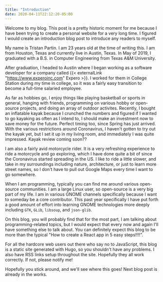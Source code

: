```yaml
---
title: "Introduction"
date: 2020-04-11T22:12:20-05:00
---
```


Welcome to my blog. This post is a pretty historic moment for me because I have
been trying to create a personal website for a very long time. I figured I would
create an introduction blog post to introduce any readers to myself.

<!--more-->

My name is Tristan Partin. I am 23 years old at the time of writing this. I am
from Houston, Texas and currently live in Austin, Texas. In May of 2019, I
graduated with a B.S. in Computer Engineering from Texas A&M University.

After graduation, I headed to Austin where I began working as a software
developer for a company called
{{< externalLink "https://www.experoinc.com" Expero >}}. I worked for them in
College Station during my time in college, so it was a fairly easy transition to
become a full-time salaried employee.

As far as hobbies go, I enjoy things like playing basketball or sports in
general, hanging with friends, programming on various hobby or open-source
projects, and doing an array of outdoor activites. Recently, I bought an
inflatable kayak because I crunched the numbers and figured if I wanted to go
kayaking as often as I intend to, I should make an investment now to save money
for the future. Perfect timing too, since Spring has just arrived. With the
various restrictions around Coronavirus, I haven't gotten to try out the kayak
yet, but I set it up in my living room, and immediately I was quite impressed.
Kayak review coming soon??

I am also a fairly avid motorcycle rider. It is a very refreshing experience to
ride a motorcycle and go exploring, which I have done quite a bit of since the
Coronavirus started spreading in the US. I like to ride a little slower, and
take in my surroundings including nature, architecture, or just to learn more
street names, so I don't have to pull out Google Maps every time I want to go
somewhere.

When I am programming, typically you can find me around various open-source
communities. I am a large Linux user, so open-source is a very big part of my
life. I am in various GNOME channels specifically because I want to someday be a
core contributor. This past year specifically I have put forth a good amount of
effort into learning GNOME technologies more deeply including `GTK`, `GLib`,
`libsoup`, and `json-glib`.

On this blog, you will probably find that for the most part, I am talking about
programming-related topics, but I would expect that every now and again I'll
have something else to talk about. You can definitely expect this blog to be
more than the typical "How to create a React app in 5 easy steps!!!!".

For all the hardcore web users out there who say no to JavaScript, this blog is
a static site generated with Hugo, so you shouldn't have any problems. I also
have RSS links setup throughout the site. Hopefully they all work correctly. If
not, please notify me!

Hopefully you stick around, and we'll see where this goes! Next blog post is
already in the works.
